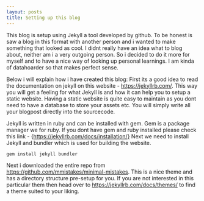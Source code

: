 ```yaml
---
layout: posts
title: Setting up this blog
---
```

This blog is setup using Jekyll a tool developed by github.
To be honest is saw a blog in this format with another person and i wanted to make something that looked as cool.
I didnt really have an idea what to blog about, neither am i a very outgoing person. 
So i decided to do it more for myself and to have a nice way of looking up personal learnings.
I am kinda of datahoarder so that makes perfect sense.

Below i will explain how i have created this blog:
First its a good idea to read the documentation on jekyll on this website - https://jekyllrb.com/. This way you will get a feeling for what Jekyll is and how it can help you to setup a static website.
Having a static website is quite easy to maintain as you dont need to have a database to store your assets etc. You will simply write all your blogpost directly into the sourcecode.

Jekyll is written in ruby and can be installed with gem. Gem is a package manager we for ruby.
If you dont have gem and ruby installed please check this link - {https://jekyllrb.com/docs/installation/}
Next we need to install Jekyll and bundler which is used for building the website.

`gem install jekyll bundler`

Next i downloaded the entire repo from https://github.com/mmistakes/minimal-mistakes.
This is a nice theme and has a directory structure pre-setup for you. 
If you are not interested in this particular them then head over to https://jekyllrb.com/docs/themes/ to find a theme suited to your liking.